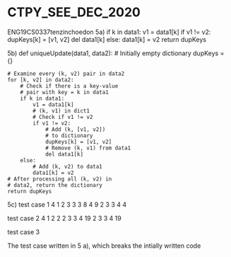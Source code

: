 # CTPY_SEE_DEC_2020
 ENG19CS0337tenzinchoedon
5a)
if k in data1:
            v1 = data1[k]
        if v1 != v2:
            dupKeys[k] = [v1, v2]
            del data1[k]
        else:
            data1[k] = v2
    return dupKeys
    
    
5b)
def uniqueUpdate(data1, data2):
    # Initially empty dictionary
    dupKeys = {}

    # Examine every (k, v2) pair in data2
    for [k, v2] in data2:
        # Check if there is a key-value
        # pair with key = k in data1
        if k in data1:
            v1 = data1[k]
            # (k, v1) in dict1
            # Check if v1 != v2
            if v1 != v2:
                # Add (k, [v1, v2])
                # to dictionary                
                dupKeys[k] = [v1, v2]
                # Remove (k, v1) from data1
                del data1[k]
        else:
            # Add (k, v2) to data1
            data1[k] = v2
    # After processing all (k, v2) in
    # data2, return the dictionary
    return dupKeys
    
    
 5c) test case 1
   4
    1 2
    3 3
    3 8
    4 9
   2
   3 3
   4 4
   
   test case 2
   4
   1 2
   2 2
   3 3
   4 19
  2 
  3 3
  4 19
  
  test case 3
   
  The test case written in 5 a), which breaks the intially written code 
   
